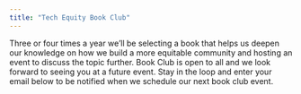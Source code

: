 ```yaml
---
title: "Tech Equity Book Club"
---
```


Three or four times a year we’ll be selecting a book that helps us deepen our knowledge on how we build a more equitable community and hosting an event to discuss the topic further. Book Club is open to all and we look forward to seeing you at a future event. Stay in the loop and enter your email below to be notified when we schedule our next book club event.

